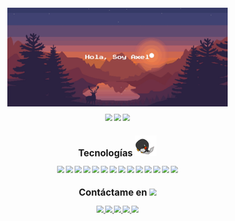<!-- https://axelestrada.ml -->

<!-- Cover -->
<p align="center"></p>

<img  src="https://github.com/axelestrada/axelestrada/blob/master/images/cover.jpg" />

<!-- Main details badges -->
<p align="center">
  <img src="https://badges.pufler.dev/visits/axelestrada/axelestrada"/>
  <img src="https://badges.pufler.dev/repos/axelestrada"/>
  <img src="https://badges.pufler.dev/commits/monthly/axelestrada" />
</p>

<!-- Technology Stack -->
<h2 align="center">Tecnologías <img src="https://github.com/axelestrada/axelestrada/blob/master/images/laptop.gif" width="50"></h2>

<p align="center">
  <img src="https://img.shields.io/badge/-HTML5-E34F26?style=flat-square&logo=html5&logoColor=white"/>
  <img src="https://img.shields.io/badge/-CSS3-1572B6?style=flat-square&logo=css3"/>
  <img src="https://img.shields.io/badge/-Bootstrap-563D7C?style=flat-square&logo=bootstrap"/>
  <img src="https://img.shields.io/badge/-TailwindCSS-F2F2F2?style=flat-square&logo=tailwindcss"/>
  <img src="https://img.shields.io/badge/-JavaScript-black?style=flat-square&logo=javascript"/>
  <img src="https://img.shields.io/badge/-Typescript-black?style=flat-square&logo=typescript" />    
  <img src="https://img.shields.io/badge/-ReactJS-black?style=flat-square&logo=react"/>
  <img src="https://img.shields.io/badge/-NextJS-black?style=flat-square&logo=react"/>
  <img src="https://img.shields.io/badge/-NodeJS-black?style=flat-square&logo=Node.js"/>
  <img src="https://img.shields.io/badge/-PHP-black?style=flat-square&logo=php"/>
  <img src="https://img.shields.io/badge/-MongoDB-black?style=flat-square&logo=mongodb"/>
  <img src="https://img.shields.io/badge/-MySQL-black?style=flat-square&logo=mysql"/>
  <img src="https://img.shields.io/badge/-Git-black?style=flat-square&logo=git"/>
  <img src="https://img.shields.io/badge/-GitHub-black?style=flat-square&logo=github"/>
</p>

<!-- Reach me out on -->
<h2 align="center">Contáctame en <img src="https://media0.giphy.com/media/jqNPzdTTxQfOgOqpO4/source.gif" width="50"></h2>

<p align="center">
  <a href="https://facebook.com/axelestradadev" target="_blank">
    <img src="https://img.shields.io/badge/-axelestradadev-blue?style=flat-square&logo=facebook&logoColor=white&link=https://facebook.com/axelestradadev"/>
  </a>

  <a href="https://www.instagram.com/axelestradadev" target="_blank">
    <img src="https://img.shields.io/badge/-axelestradadev-purple?style=flat-square&logo=instagram&logoColor=white&link=https://www.instagram.com/axelestradadev/"/>
  </a>

  <a href="https://twitter.com/axelestradadev" target="_blank">
    <img src="https://img.shields.io/badge/-axelestradadev-blue?style=flat-square&logo=twitter&logoColor=white&link=https://twitter.com/axelestradadev"/>
  </a>

  <a href="mailto: axele1524@gmail.com" target="_blank">
    <img src="https://img.shields.io/badge/-axele1524-c14438?style=flat-square&logo=Gmail&logoColor=white&link=mailto:axele1524@gmail.com"/>
  </a>

  <a href="https://www.linkedin.com/in/axelestradadev/" target="_blank">
    <img src="https://img.shields.io/badge/-axelestradadev-blue?style=flat-square&logo=Linkedin&logoColor=white&link=https://www.linkedin.com/in/axelestradadev/"/>
  </a>
</p>